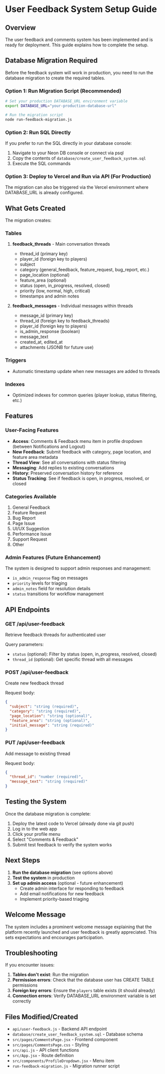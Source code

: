 # User Feedback System Setup Guide

## Overview

The user feedback and comments system has been implemented and is ready for deployment. This guide explains how to complete the setup.

## Database Migration Required

Before the feedback system will work in production, you need to run the database migration to create the required tables.

### Option 1: Run Migration Script (Recommended)

```bash
# Set your production DATABASE_URL environment variable
export DATABASE_URL="your-production-database-url"

# Run the migration script
node run-feedback-migration.js
```

### Option 2: Run SQL Directly

If you prefer to run the SQL directly in your database console:

1. Navigate to your Neon DB console or connect via psql
2. Copy the contents of `database/create_user_feedback_system.sql`
3. Execute the SQL commands

### Option 3: Deploy to Vercel and Run via API (For Production)

The migration can also be triggered via the Vercel environment where DATABASE_URL is already configured.

## What Gets Created

The migration creates:

### Tables

1. **feedback_threads** - Main conversation threads
   - thread_id (primary key)
   - player_id (foreign key to players)
   - subject
   - category (general_feedback, feature_request, bug_report, etc.)
   - page_location (optional)
   - feature_area (optional)
   - status (open, in_progress, resolved, closed)
   - priority (low, normal, high, critical)
   - timestamps and admin notes

2. **feedback_messages** - Individual messages within threads
   - message_id (primary key)
   - thread_id (foreign key to feedback_threads)
   - player_id (foreign key to players)
   - is_admin_response (boolean)
   - message_text
   - created_at, edited_at
   - attachments (JSONB for future use)

### Triggers

- Automatic timestamp update when new messages are added to threads

### Indexes

- Optimized indexes for common queries (player lookup, status filtering, etc.)

## Features

### User-Facing Features

- **Access**: Comments & Feedback menu item in profile dropdown (between Notifications and Logout)
- **New Feedback**: Submit feedback with category, page location, and feature area metadata
- **Thread View**: See all conversations with status filtering
- **Messaging**: Add replies to existing conversations
- **History**: Preserved conversation history for reference
- **Status Tracking**: See if feedback is open, in progress, resolved, or closed

### Categories Available

1. General Feedback
2. Feature Request
3. Bug Report
4. Page Issue
5. UI/UX Suggestion
6. Performance Issue
7. Support Request
8. Other

### Admin Features (Future Enhancement)

The system is designed to support admin responses and management:

- `is_admin_response` flag on messages
- `priority` levels for triaging
- `admin_notes` field for resolution details
- `status` transitions for workflow management

## API Endpoints

### GET /api/user-feedback
Retrieve feedback threads for authenticated user

Query parameters:
- `status` (optional): Filter by status (open, in_progress, resolved, closed)
- `thread_id` (optional): Get specific thread with all messages

### POST /api/user-feedback
Create new feedback thread

Request body:
```json
{
  "subject": "string (required)",
  "category": "string (required)",
  "page_location": "string (optional)",
  "feature_area": "string (optional)",
  "initial_message": "string (required)"
}
```

### PUT /api/user-feedback
Add message to existing thread

Request body:
```json
{
  "thread_id": "number (required)",
  "message_text": "string (required)"
}
```

## Testing the System

Once the database migration is complete:

1. Deploy the latest code to Vercel (already done via git push)
2. Log in to the web app
3. Click your profile menu
4. Select "Comments & Feedback"
5. Submit test feedback to verify the system works

## Next Steps

1. **Run the database migration** (see options above)
2. **Test the system** in production
3. **Set up admin access** (optional - future enhancement)
   - Create admin interface for responding to feedback
   - Add email notifications for new feedback
   - Implement priority-based triaging

## Welcome Message

The system includes a prominent welcome message explaining that the platform recently launched and user feedback is greatly appreciated. This sets expectations and encourages participation.

## Troubleshooting

If you encounter issues:

1. **Tables don't exist**: Run the migration
2. **Permission errors**: Check that the database user has CREATE TABLE permissions
3. **Foreign key errors**: Ensure the `players` table exists (it should already)
4. **Connection errors**: Verify DATABASE_URL environment variable is set correctly

## Files Modified/Created

- `api/user-feedback.js` - Backend API endpoint
- `database/create_user_feedback_system.sql` - Database schema
- `src/pages/CommentsPage.jsx` - Frontend component
- `src/pages/CommentsPage.css` - Styling
- `src/api.js` - API client functions
- `src/App.jsx` - Route definition
- `src/components/ProfileDropdown.jsx` - Menu item
- `run-feedback-migration.js` - Migration runner script
